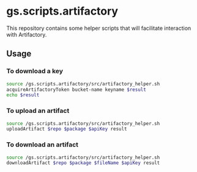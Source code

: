 # gs.scripts.artifactory

This repository contains some helper scripts that will facilitate interaction with Artifactory.

## Usage

### To download a key

```bash
source /gs.scripts.artifactory/src/artifactory_helper.sh
acquireArtifactoryToken bucket-name keyname $result
echo $result
```

### To upload an artifact

```bash
source /gs.scripts.artifactory/src/artifactory_helper.sh
uploadArtifact $repo $package $apiKey result
```

### To download an artifact

```bash
source /gs.scripts.artifactory/src/artifactory_helper.sh
downloadArtifact $repo $package $fileName $apiKey result
```
